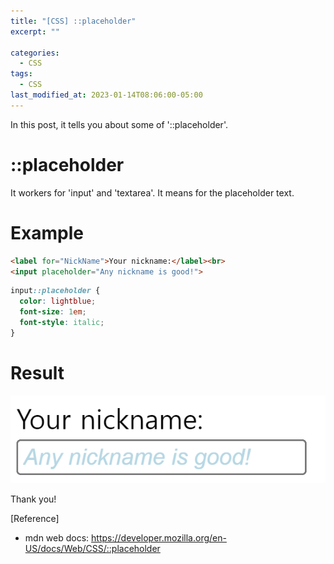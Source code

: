```yaml
---
title: "[CSS] ::placeholder"
excerpt: ""

categories:
  - CSS
tags:
  - CSS
last_modified_at: 2023-01-14T08:06:00-05:00
---
```


In this post, it tells you about some of '&#58;&#58;placeholder'.

# &#58;&#58;placeholder

It workers for 'input' and 'textarea'.
It means for the placeholder text.

# Example

```html
<label for="NickName">Your nickname:</label><br>
<input placeholder="Any nickname is good!">
```

```css
input::placeholder {
  color: lightblue;
  font-size: 1em;
  font-style: italic;
}
```

# Result

![css-placeholder-ex](/assets/img/css-placeholder-ex.PNG)

Thank you!

[Reference]

- mdn web docs: <https://developer.mozilla.org/en-US/docs/Web/CSS/::placeholder>
